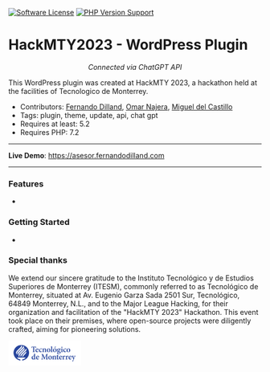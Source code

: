 [![Software License](https://img.shields.io/badge/license-MIT-brightgreen.svg?style=social)](LICENSE)
[![PHP Version Support](https://img.shields.io/packagist/php-v/chillerlan/php-qrcode?logo=php&style=social)](php)

# HackMTY2023 - WordPress Plugin

<p align="center">
    <em>Connected via ChatGPT API</em>
</p>

<p>
  This WordPress plugin was created at HackMTY 2023, a hackathon held at the facilities of Tecnologico de Monterrey.
</p>

* Contributors: [Fernando Dilland](https://github.com/fernandodilland), [Omar Najera](https://github.com/theomarnajera), [Miguel del Castillo](https://github.com/migueldelcastillo)
* Tags: plugin, theme, update, api, chat gpt
* Requires at least: 5.2
* Requires PHP: 7.2

---

**Live Demo**: <a href="https://asesor.fernandodilland.com" target="_blank">https://asesor.fernandodilland.com</a>

---

### Features
-

### Getting Started
-

### Special thanks
We extend our sincere gratitude to the Instituto Tecnológico y de Estudios Superiores de Monterrey (ITESM), commonly referred to as Tecnológico de Monterrey, situated at Av. Eugenio Garza Sada 2501 Sur, Tecnológico, 64849 Monterrey, N.L., and to the Major League Hacking, for their organization and facilitation of the "HackMTY 2023" Hackathon. This event took place on their premises, where open-source projects were diligently crafted, aiming for pioneering solutions.

<img src="./assets/img/itesm.png" height="50"><br>
